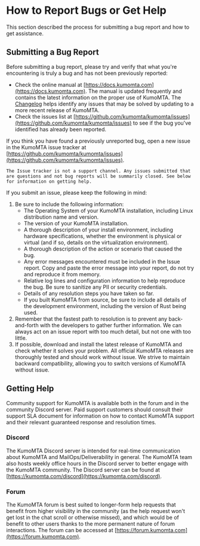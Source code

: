 
# How to Report Bugs or Get Help

This section described the process for submitting a bug report and how to get assistance.

## Submitting a Bug Report

Before submitting a bug report, please try and verify that what you're encountering is truly a bug and has not been previously reported:

* Check the online manual at [https://docs.kumomta.com](https://docs.kumomta.com). The manual is updated frequently and contains the latest information on the proper use of KumoMTA. The [Changelog](https://docs.kumomta.com/changelog.html) helps identify any issues that may be solved by updating to a more recent release of KumoMTA.
* Check the issues list at [https://github.com/kumomta/kumomta/issues](https://github.com/kumomta/kumomta/issues) to see if the bug you've identified has already been reported.

If you think you have found a previously unreported bug, open a new issue in the KumoMTA issue tracker at [https://github.com/kumomta/kumomta/issues](https://github.com/kumomta/kumomta/issues).

```admonish
The Issue tracker is not a support channel. Any issues submitted that are questions and not bug reports will be summarily closed. See below for information on getting help.
```

If you submit an issue, please keep the following in mind:

1) Be sure to include the following information:
    * The Operating System of your KumoMTA installation, including Linux distribution name and version.
    * The version of your KumoMTA installation.
    * A thorough description of your install environment, including hardware specifications, whether the environment is physical or virtual (and if so, details on the virtualization environment).
    * A thorough description of the action or scenario that caused the bug.
    * Any error messages encountered must be included in the Issue report. Copy and paste the error message into your report, do not try and reproduce it from memory.
    * Relative log lines and configuration information to help reproduce the bug. Be sure to sanitize any PII or security credentials.
    * Details of any resolution steps you have taken so far.
    * If you built KumoMTA from source, be sure to include all details of the development environment, including the version of Rust being used.
2) Remember that the fastest path to resolution is to prevent any back-and-forth with the developers to gather further information. We can always act on an issue report with too much detail, but not one with too little.
3) If possible, download and install the latest release of KumoMTA and check whether it solves your problem. All official KumoMTA releases are thoroughly tested and should work without issue. We strive to maintain backward compatibility, allowing you to switch versions of KumoMTA without issue.

## Getting Help

Community support for KumoMTA is available both in the forum and in the community Discord server. Paid support customers should consult their support SLA document for information on how to contact KumoMTA support and their relevant guaranteed response and resolution times.

### Discord

The KumoMTA Discord server is intended for real-time communication about KumoMTA and MailOps/Deliverability in general. The KumoMTA team also hosts weekly office hours in the Discord server to better engage with the KumoMTA community. The Discord server can be found at [https://kumomta.com/discord](https://kumomta.com/discord).

### Forum

The KumoMTA forum is best suited to longer-form help requests that benefit from higher visibility in the community (as the help request won't get lost in the chat scroll or otherwise missed), and which would be of benefit to other users thanks to the more permanent nature of forum interactions. The forum can be accessed at [https://forum.kumomta.com](https://forum.kumomta.com).
